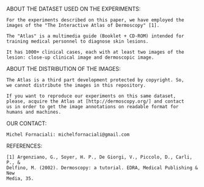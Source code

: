 ABOUT THE DATASET USED ON THE EXPERIMENTS:

	For the experiments described on this paper, we have employed the 
	images of the "The Interactive Atlas of Dermoscopy" [1].

	The "Atlas" is a multimedia guide (Booklet + CD-ROM) intended for 
	training medical personnel to diagnose skin lesions. 
	
	It has 1000+ clinical cases, each with at least two images of the 
	lesion: close-up clinical image and dermoscopic image. 
	
ABOUT THE DISTRIBUTION OF THE IMAGES:

	The Atlas is a third part development protected by copyright. So, 
	we cannot distribute the images in this repository. 

	If you want to reproduce our experiments on this same dataset, 
	please, acquire the Atlas at [http://dermoscopy.org/] and contact 
	us in order to get the image annotations on readable format for 
	humans and machines.
	
OUR CONTACT:

	Michel Fornaciali: michelfornaciali@gmail.com

REFERENCES:	
	
	[1] Argenziano, G., Soyer, H. P., De Giorgi, V., Piccolo, D., Carli, P., & 
	Delfino, M. (2002). Dermoscopy: a tutorial. EDRA, Medical Publishing & New 
	Media, 35.
